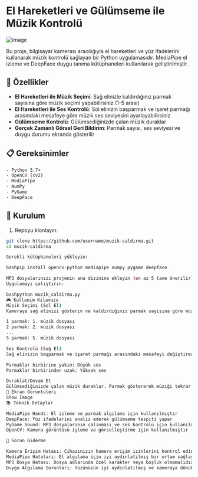 # El Hareketleri ve Gülümseme ile Müzik Kontrolü

![image](https://github.com/user-attachments/assets/b336480e-60e8-4b10-9a38-5b1f77daf50e)

Bu proje, bilgisayar kamerası aracılığıyla el hareketleri ve yüz ifadelerini kullanarak müzik kontrolü sağlayan bir Python uygulamasıdır. MediaPipe el izleme ve DeepFace duygu tanıma kütüphaneleri kullanılarak geliştirilmiştir.

## 🎵 Özellikler

- **El Hareketleri ile Müzik Seçimi**: Sağ elinizle kaldırdığınız parmak sayısına göre müzik seçimi yapabilirsiniz (1-5 arası)
- **El Hareketleri ile Ses Kontrolü**: Sol elinizin başparmak ve işaret parmağı arasındaki mesafeye göre müzik ses seviyesini ayarlayabilirsiniz
- **Gülümseme Kontrolü**: Gülümsediğinizde çalan müzik duraklar
- **Gerçek Zamanlı Görsel Geri Bildirim**: Parmak sayısı, ses seviyesi ve duygu durumu ekranda gösterilir

## 📋 Gereksinimler
```bash
- Python 3.7+
- OpenCV (cv2)
- MediaPipe
- NumPy
- PyGame
- DeepFace
```

## 🚀 Kurulum

1. Repoyu klonlayın:
```bash
git clone https://github.com/username/muzik-caldirma.git
cd muzik-caldirma

Gerekli kütüphaneleri yükleyin:

bashpip install opencv-python mediapipe numpy pygame deepface

MP3 dosyalarınızı projenin ana dizinine ekleyin (en az 5 tane önerilir)
Uygulamayı çalıştırın:

bashpython muzik_caldirma.py
🎮 Kullanım Kılavuzu
Müzik Seçimi (Sol El)
Kameraya sağ elinizi gösterin ve kaldırdığınız parmak sayısına göre müzik değişecektir:

1 parmak: 1. müzik dosyası
2 parmak: 2. müzik dosyası
...
5 parmak: 5. müzik dosyası

Ses Kontrolü (Sağ El)
Sağ elinizin başparmak ve işaret parmağı arasındaki mesafeyi değiştirerek ses seviyesini ayarlayabilirsiniz:

Parmaklar birbirine yakın: Düşük ses
Parmaklar birbirinden uzak: Yüksek ses

Duraklat/Devam Et
Gülümsediğinizde çalan müzik duraklar. Parmak göstererek müziği tekrar başlatabilirsiniz.
📸 Ekran Görüntüleri
Show Image
📚 Teknik Detaylar

MediaPipe Hands: El izleme ve parmak algılama için kullanılmıştır
DeepFace: Yüz ifadelerini analiz ederek gülümseme tespiti yapar
PyGame Sound: MP3 dosyalarının çalınması ve ses kontrolü için kullanılmıştır
OpenCV: Kamera görüntüsü işleme ve görselleştirme için kullanılmıştır

🔧 Sorun Giderme

Kamera Erişim Hatası: Cihazınızın kamera erişim izinlerini kontrol edin
MediaPipe Hataları: El algılama için iyi aydınlatılmış bir ortam sağlayın
MP3 Dosya Hatası: Dosya adlarında özel karakter veya boşluk olmamalıdır
Duygu Algılama Sorunları: Yüzünüzün iyi aydınlatılmış ve kameraya dönük olduğundan emin olun
